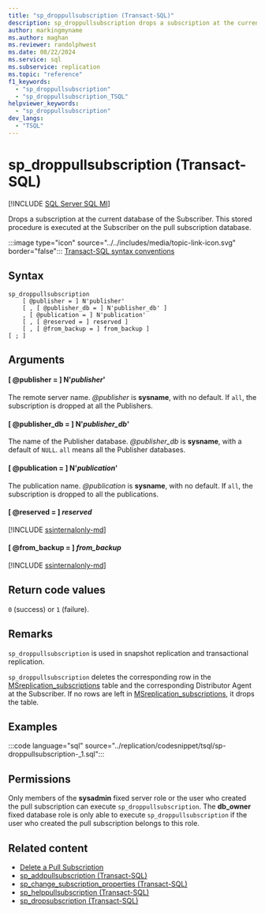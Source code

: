 ```yaml
---
title: "sp_droppullsubscription (Transact-SQL)"
description: sp_droppullsubscription drops a subscription at the current database of the Subscriber.
author: markingmyname
ms.author: maghan
ms.reviewer: randolphwest
ms.date: 08/22/2024
ms.service: sql
ms.subservice: replication
ms.topic: "reference"
f1_keywords:
  - "sp_droppullsubscription"
  - "sp_droppullsubscription_TSQL"
helpviewer_keywords:
  - "sp_droppullsubscription"
dev_langs:
  - "TSQL"
---
```

# sp_droppullsubscription (Transact-SQL)

[!INCLUDE [SQL Server SQL MI](../../includes/applies-to-version/sql-asdbmi.md)]

Drops a subscription at the current database of the Subscriber. This stored procedure is executed at the Subscriber on the pull subscription database.

:::image type="icon" source="../../includes/media/topic-link-icon.svg" border="false"::: [Transact-SQL syntax conventions](../../t-sql/language-elements/transact-sql-syntax-conventions-transact-sql.md)

## Syntax

```syntaxsql
sp_droppullsubscription
    [ @publisher = ] N'publisher'
    [ , [ @publisher_db = ] N'publisher_db' ]
    , [ @publication = ] N'publication'
    [ , [ @reserved = ] reserved ]
    [ , [ @from_backup = ] from_backup ]
[ ; ]
```

## Arguments

#### [ @publisher = ] N'*publisher*'

The remote server name. *@publisher* is **sysname**, with no default. If `all`, the subscription is dropped at all the Publishers.

#### [ @publisher_db = ] N'*publisher_db*'

The name of the Publisher database. *@publisher_db* is **sysname**, with a default of `NULL`. `all` means all the Publisher databases.

#### [ @publication = ] N'*publication*'

The publication name. *@publication* is **sysname**, with no default. If `all`, the subscription is dropped to all the publications.

#### [ @reserved = ] *reserved*

[!INCLUDE [ssinternalonly-md](../../includes/ssinternalonly-md.md)]

#### [ @from_backup = ] *from_backup*

[!INCLUDE [ssinternalonly-md](../../includes/ssinternalonly-md.md)]

## Return code values

`0` (success) or `1` (failure).

## Remarks

`sp_droppullsubscription` is used in snapshot replication and transactional replication.

`sp_droppullsubscription` deletes the corresponding row in the [MSreplication_subscriptions](../system-tables/msreplication-subscriptions-transact-sql.md) table and the corresponding Distributor Agent at the Subscriber. If no rows are left in [MSreplication_subscriptions](../system-tables/msreplication-subscriptions-transact-sql.md), it drops the table.

## Examples

:::code language="sql" source="../replication/codesnippet/tsql/sp-droppullsubscription-_1.sql":::

## Permissions

Only members of the **sysadmin** fixed server role or the user who created the pull subscription can execute `sp_droppullsubscription`. The **db_owner** fixed database role is only able to execute `sp_droppullsubscription` if the user who created the pull subscription belongs to this role.

## Related content

- [Delete a Pull Subscription](../replication/delete-a-pull-subscription.md)
- [sp_addpullsubscription (Transact-SQL)](sp-addpullsubscription-transact-sql.md)
- [sp_change_subscription_properties (Transact-SQL)](sp-change-subscription-properties-transact-sql.md)
- [sp_helppullsubscription (Transact-SQL)](sp-helppullsubscription-transact-sql.md)
- [sp_dropsubscription (Transact-SQL)](sp-dropsubscription-transact-sql.md)
